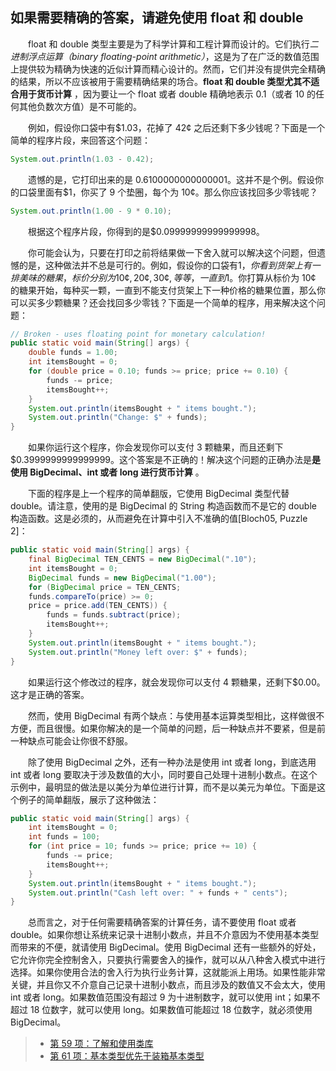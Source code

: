 ## 如果需要精确的答案，请避免使用 float 和 double

&emsp;&emsp;float 和 double 类型主要是为了科学计算和工程计算而设计的。它们执行*二进制浮点运算（binary floating-point arithmetic）*，这是为了在广泛的数值范围上提供较为精确为快速的近似计算而精心设计的。然而，它们并没有提供完全精确的结果，所以不应该被用于需要精确结果的场合。**float 和 double 类型尤其不适合用于货币计算** ，因为要让一个 float 或者 double 精确地表示 0.1（或者 10 的任何其他负数次方值）是不可能的。

&emsp;&emsp;例如，假设你口袋中有$1.03，花掉了 42¢ 之后还剩下多少钱呢？下面是一个简单的程序片段，来回答这个问题：

```java
System.out.println(1.03 - 0.42);
```

&emsp;&emsp;遗憾的是，它打印出来的是 0.6100000000000001。这并不是个例。假设你的口袋里面有$1，你买了 9 个垫圈，每个为 10¢。那么你应该找回多少零钱呢？

```java
System.out.println(1.00 - 9 * 0.10);
```

&emsp;&emsp;根据这个程序片段，你得到的是\$0.09999999999999998。

&emsp;&emsp;你可能会认为，只要在打印之前将结果做一下舍入就可以解决这个问题，但遗憾的是，这种做法并不总是可行的。例如，假设你的口袋有$1，你看到货架上有一排美味的糖果，标价分别为10¢, 20¢, 30¢, 等等，一直到$1。你打算从标价为 10¢ 的糖果开始，每种买一颗，一直到不能支付货架上下一种价格的糖果位置，那么你可以买多少颗糖果？还会找回多少零钱？下面是一个简单的程序，用来解决这个问题：

```java
// Broken - uses floating point for monetary calculation!
public static void main(String[] args) {
    double funds = 1.00;
    int itemsBought = 0;
    for (double price = 0.10; funds >= price; price += 0.10) {
        funds -= price;
        itemsBought++;
    }
    System.out.println(itemsBought + " items bought.");
    System.out.println("Change: $" + funds);
}
```

&emsp;&emsp;如果你运行这个程序，你会发现你可以支付 3 颗糖果，而且还剩下$0.3999999999999999。这个答案是不正确的！解决这个问题的正确办法是**是使用 BigDecimal、int 或者 long 进行货币计算** 。

&emsp;&emsp;下面的程序是上一个程序的简单翻版，它使用 BigDecimal 类型代替 double。请注意，使用的是 BigDecimal 的 String 构造函数而不是它的 double 构造函数。这是必须的，从而避免在计算中引入不准确的值\[Bloch05, Puzzle 2\]：

```java
public static void main(String[] args) {
    final BigDecimal TEN_CENTS = new BigDecimal(".10");
    int itemsBought = 0;
    BigDecimal funds = new BigDecimal("1.00");
    for (BigDecimal price = TEN_CENTS;
    funds.compareTo(price) >= 0;
    price = price.add(TEN_CENTS)) {
        funds = funds.subtract(price);
        itemsBought++;
    }
    System.out.println(itemsBought + " items bought.");
    System.out.println("Money left over: $" + funds);
}
```

&emsp;&emsp;如果运行这个修改过的程序，就会发现你可以支付 4 颗糖果，还剩下$0.00。这才是正确的答案。

&emsp;&emsp;然而，使用 BigDecimal 有两个缺点：与使用基本运算类型相比，这样做很不方便，而且很慢。如果你解决的是一个简单的问题，后一种缺点并不要紧，但是前一种缺点可能会让你很不舒服。

&emsp;&emsp;除了使用 BigDecimal 之外，还有一种办法是使用 int 或者 long，到底选用 int 或者 long 要取决于涉及数值的大小，同时要自己处理十进制小数点。在这个示例中，最明显的做法是以美分为单位进行计算，而不是以美元为单位。下面是这个例子的简单翻版，展示了这种做法：

```java
public static void main(String[] args) {
    int itemsBought = 0;
    int funds = 100;
    for (int price = 10; funds >= price; price += 10) {
        funds -= price;
        itemsBought++;
    }
    System.out.println(itemsBought + " items bought.");
    System.out.println("Cash left over: " + funds + " cents");
}
```

&emsp;&emsp;总而言之，对于任何需要精确答案的计算任务，请不要使用 float 或者 double。如果你想让系统来记录十进制小数点，并且不介意因为不使用基本类型而带来的不便，就请使用 BigDecimal。使用 BigDecimal 还有一些额外的好处，它允许你完全控制舍入，只要执行需要舍入的操作，就可以从八种舍入模式中进行选择。如果你使用合法的舍入行为执行业务计算，这就能派上用场。如果性能非常关键，并且你又不介意自己记录十进制小数点，而且涉及的数值又不会太大，使用 int 或者 long。如果数值范围没有超过 9 为十进制数字，就可以使用 int；如果不超过 18 位数字，就可以使用 long。如果数值可能超过 18 位数字，就必须使用 BigDecimal。

> - [第 59 项：了解和使用类库](https://gitee.com/lin-mt/effective-java-third-edition/blob/master/第09章：通用编程/第59项：了解和使用类库.md)
> - [第 61 项：基本类型优先于装箱基本类型](https://gitee.com/lin-mt/effective-java-third-edition/blob/master/第09章：通用编程/第61项：基本类型优先于装箱基本类型.md)
